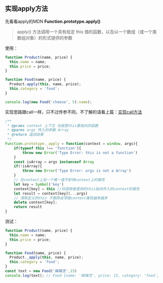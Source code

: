 ## 实现apply方法
先看看apply的MDN
**Function.prototype.apply()**
> apply() 方法调用一个具有给定 this 值的函数，以及以一个数组（或一个类数组对象）的形式提供的参数

使用：
```js
function Product(name, price) {
  this.name = name;
  this.price = price;
}

function Food(name, price) {
  Product.apply(this, name, price);
  this.category = 'food';
}

console.log(new Food('cheese', 5).name);
```

实现思路跟call一样，只不过传参不同，不了解的请看上篇：[实现call方法](https://github.com/Wild-bit/myBlog/issues/23)

```js
/**
 * @prams context 上下文 也就是this要指向的函数
 * @parms args 传入的参数 Array
 * @return 返回结果
 */
Function.prototype._apply = function(context = window, args){
    if(typeof this !== 'function'){
        throw new Error('Type Error: this is not a function')
    }
    const isArray = args instanceof Array
    if(!isArray){
        throw new Error('Type Error: args is not a Array')
    }
    // 在context上加一个唯一值不影响context上的属性
    let key = Symbol('key')
    context[key] = this //将调用者提供的this指向传入的context的属性
    let result = context[key](...args)
    // 清除定义的this 不删除会导致context属性越来越多
    delete context[key];
    return result
}
```
测试：
```js
function Product(name, price) {
  this.name = name;
  this.price = price;
}

function Food(name, price) {
  Product._apply(this, name, price);
  this.category = 'food';
}
const text = new Food('麻辣烫',15)
console.log(text); // Food {name: '麻辣烫', price: 15, category: 'food'}
```